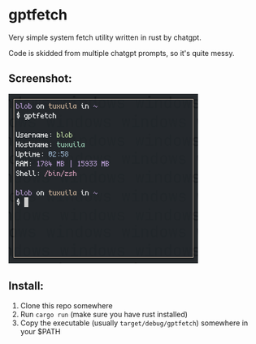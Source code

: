 # gptfetch
Very simple system fetch utility written in rust by chatgpt.

Code is skidded from multiple chatgpt prompts, so it's quite messy.

## Screenshot:
![(screenshot)](https://raw.githubusercontent.com/jvxap/gptfetch/main/gptfetch.png)

## Install:
1. Clone this repo somewhere
2. Run `cargo run` (make sure you have rust installed)
3. Copy the executable (usually `target/debug/gptfetch`) somewhere in your $PATH
